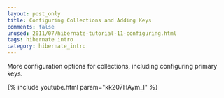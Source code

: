 ```yaml
---           
layout: post_only
title: Configuring Collections and Adding Keys
comments: false
unused: 2011/07/hibernate-tutorial-11-configuring.html
tags: hibernate intro
category: hibernate_intro
---
```


More configuration options for collections, including configuring primary keys.

{% include youtube.html param="kk207HAym_I" %}